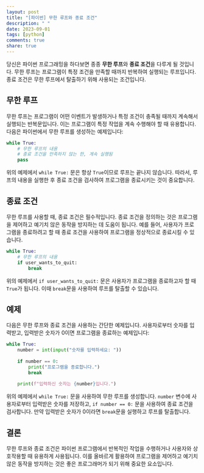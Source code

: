 ```yaml
---
layout: post
title: "[파이썬] 무한 루프와 종료 조건"
description: " "
date: 2023-09-01
tags: [python]
comments: true
share: true
---
```


당신은 파이썬 프로그래밍을 하다보면 종종 **무한 루프**와 **종료 조건**을 다루게 될 것입니다. 무한 루프는 프로그램이 특정 조건을 만족할 때까지 반복하여 실행되는 루프입니다. 종료 조건은 무한 루프에서 탈출하기 위해 사용되는 조건입니다.

## 무한 루프

무한 루프는 프로그램이 어떤 이벤트가 발생하거나 특정 조건이 충족될 때까지 계속해서 실행되는 반복문입니다. 이는 프로그램이 특정 작업을 계속 수행해야 할 때 유용합니다. 다음은 파이썬에서 무한 루프를 생성하는 예제입니다:

```python
while True:
    # 무한 루프의 내용
    # 종료 조건을 만족하지 않는 한, 계속 실행됨
    pass
```

위의 예제에서 `while True:` 문은 항상 `True`이므로 루프는 끝나지 않습니다. 따라서, 루프의 내용을 실행한 후 종료 조건을 검사하여 프로그램을 종료시키는 것이 중요합니다.

## 종료 조건

무한 루프를 사용할 때, 종료 조건은 필수적입니다. 종료 조건을 정의하는 것은 프로그램을 제어하고 예기치 않은 동작을 방지하는 데 도움이 됩니다. 예를 들어, 사용자가 프로그램을 종료하려고 할 때 종료 조건을 사용하여 프로그램을 정상적으로 종료시킬 수 있습니다.

```python
while True:
    # 무한 루프의 내용
    if user_wants_to_quit:
        break
```

위의 예제에서 `if user_wants_to_quit:` 문은 사용자가 프로그램을 종료하고자 할 때 `True`가 됩니다. 이때 `break`문을 사용하여 루프를 탈출할 수 있습니다.

## 예제

다음은 무한 루프와 종료 조건을 사용하는 간단한 예제입니다. 사용자로부터 숫자를 입력받고, 입력받은 숫자가 0이면 프로그램을 종료하는 예제입니다:

```python
while True:
    number = int(input("숫자를 입력하세요: "))
    
    if number == 0:
        print("프로그램을 종료합니다.")
        break
    
    print(f"입력하신 숫자는 {number}입니다.")
```

위의 예제에서 `while True:` 문을 사용하여 무한 루프를 생성합니다. `number` 변수에 사용자로부터 입력받은 숫자를 저장하고, `if number == 0:` 문을 사용하여 종료 조건을 검사합니다. 만약 입력받은 숫자가 0이라면 `break`문을 실행하고 루프를 탈출합니다.

## 결론

무한 루프와 종료 조건은 파이썬 프로그램에서 반복적인 작업을 수행하거나 사용자와 상호작용할 때 유용하게 사용됩니다. 이를 올바르게 활용하여 프로그램을 제어하고 예기치 않은 동작을 방지하는 것은 좋은 프로그래머가 되기 위해 중요한 요소입니다.